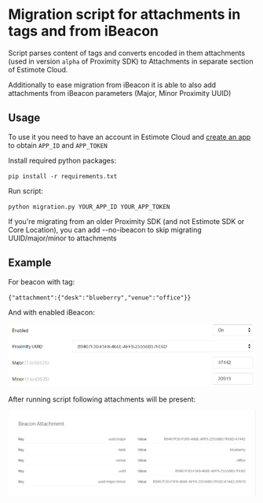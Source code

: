 # Migration script for attachments in tags and from iBeacon

Script parses content of tags and converts encoded in them attachments 
(used in version `alpha` of Proximity SDK) to Attachments in separate section 
of Estimote Cloud. 

Additionally to ease migration from iBeacon it is able to also add attachments
from iBeacon parameters (Major, Minor Proximity UUID)

## Usage

To use it you need to have an account in Estimote Cloud and [create an app](https://cloud.estimote.com/#/apps/add) to obtain
`APP_ID` and `APP_TOKEN`

Install required python packages:

`pip install -r requirements.txt`

Run script:

`python migration.py YOUR_APP_ID YOUR_APP_TOKEN`

If you're migrating from an older Proximity SDK (and not Estimote SDK or Core Location), you can add --no-ibeacon to skip migrating UUID/major/minor to attachments

## Example

For beacon with tag:

`{"attachment":{"desk":"blueberry","venue":"office"}}`

And with enabled iBeacon:

![](resources/images/iBeacon.PNG)

After running script following attachments will be present:

![](resources/images/attachments.PNG)